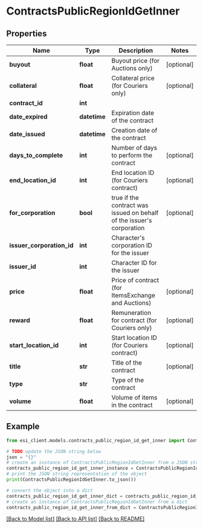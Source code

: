 # ContractsPublicRegionIdGetInner


## Properties

Name | Type | Description | Notes
------------ | ------------- | ------------- | -------------
**buyout** | **float** | Buyout price (for Auctions only) | [optional] 
**collateral** | **float** | Collateral price (for Couriers only) | [optional] 
**contract_id** | **int** |  | 
**date_expired** | **datetime** | Expiration date of the contract | 
**date_issued** | **datetime** | Сreation date of the contract | 
**days_to_complete** | **int** | Number of days to perform the contract | [optional] 
**end_location_id** | **int** | End location ID (for Couriers contract) | [optional] 
**for_corporation** | **bool** | true if the contract was issued on behalf of the issuer&#39;s corporation | [optional] 
**issuer_corporation_id** | **int** | Character&#39;s corporation ID for the issuer | 
**issuer_id** | **int** | Character ID for the issuer | 
**price** | **float** | Price of contract (for ItemsExchange and Auctions) | [optional] 
**reward** | **float** | Remuneration for contract (for Couriers only) | [optional] 
**start_location_id** | **int** | Start location ID (for Couriers contract) | [optional] 
**title** | **str** | Title of the contract | [optional] 
**type** | **str** | Type of the contract | 
**volume** | **float** | Volume of items in the contract | [optional] 

## Example

```python
from esi_client.models.contracts_public_region_id_get_inner import ContractsPublicRegionIdGetInner

# TODO update the JSON string below
json = "{}"
# create an instance of ContractsPublicRegionIdGetInner from a JSON string
contracts_public_region_id_get_inner_instance = ContractsPublicRegionIdGetInner.from_json(json)
# print the JSON string representation of the object
print(ContractsPublicRegionIdGetInner.to_json())

# convert the object into a dict
contracts_public_region_id_get_inner_dict = contracts_public_region_id_get_inner_instance.to_dict()
# create an instance of ContractsPublicRegionIdGetInner from a dict
contracts_public_region_id_get_inner_from_dict = ContractsPublicRegionIdGetInner.from_dict(contracts_public_region_id_get_inner_dict)
```
[[Back to Model list]](../README.md#documentation-for-models) [[Back to API list]](../README.md#documentation-for-api-endpoints) [[Back to README]](../README.md)


